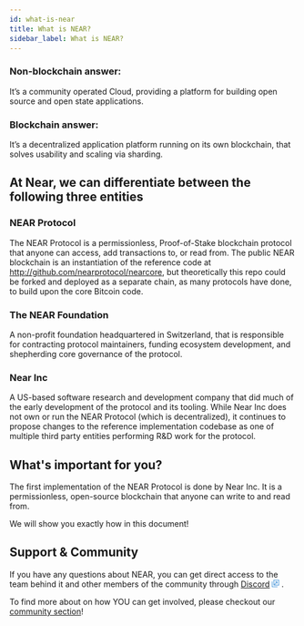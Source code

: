 ```yaml
---
id: what-is-near
title: What is NEAR?
sidebar_label: What is NEAR?
---
```


### Non-blockchain answer:
It’s a community operated Cloud, providing a platform for building open source and open state applications.

### Blockchain answer:
It’s a decentralized application platform running on its own blockchain, that solves usability and scaling via sharding.


## At Near, we can differentiate between the following three entities

### NEAR Protocol
The NEAR Protocol is a permissionless, Proof-of-Stake blockchain protocol that anyone can access, add transactions to, or read from. The public NEAR blockchain is an instantiation of the reference code at http://github.com/nearprotocol/nearcore, but theoretically this repo could be forked and deployed as a separate chain, as many protocols have done, to build upon the core Bitcoin code.

### The NEAR Foundation
A non-profit foundation headquartered in Switzerland, that is responsible for contracting protocol maintainers, funding ecosystem development, and shepherding core governance of the protocol.

### Near Inc
A US-based software research and development company that did much of the early development of the protocol and its tooling. While Near Inc does not own or run the NEAR Protocol (which is decentralized), it continues to propose changes to the reference implementation codebase as one of multiple third party entities performing R&D work for the protocol.

## What's important for you?
The first implementation of the NEAR Protocol is done by Near Inc. It is a permissionless, open-source blockchain that anyone can write to and read from. 

We will show you exactly how in this document!

## Support & Community

If you have any questions about NEAR, you can get direct access to the team behind it and other members of the community through [Discord](http://near.chat) <img src="../assets/icon-link.png" alt="^" style="display: inline; width: 0.8rem;"/> .

To find more about on how YOU can get involved, please checkout our [community section](contribution/nearcore.md)! 
